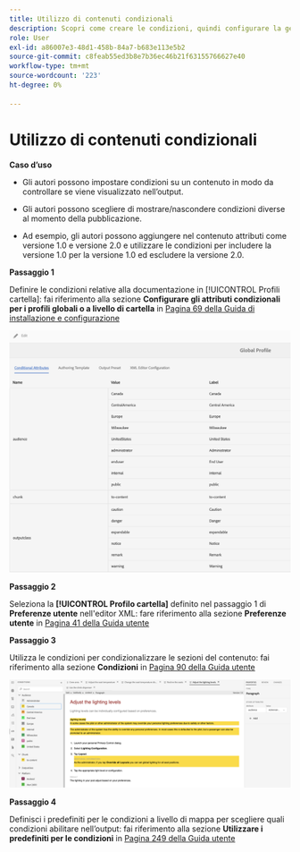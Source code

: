 ```yaml
---
title: Utilizzo di contenuti condizionali
description: Scopri come creare le condizioni, quindi configurare la generazione di contenuti condizionali in [!DNL AEM Guides]
role: User
exl-id: a86007e3-48d1-458b-84a7-b683e113e5b2
source-git-commit: c8feab55ed3b8e7b36ec46b21f63155766627e40
workflow-type: tm+mt
source-wordcount: '223'
ht-degree: 0%

---
```


# Utilizzo di contenuti condizionali

**Caso d’uso**

* Gli autori possono impostare condizioni su un contenuto in modo da controllare se viene visualizzato nell’output.

* Gli autori possono scegliere di mostrare/nascondere condizioni diverse al momento della pubblicazione.

* Ad esempio, gli autori possono aggiungere nel contenuto attributi come versione 1.0 e versione 2.0 e utilizzare le condizioni per includere la versione 1.0 per la versione 1.0 ed escludere la versione 2.0.

**Passaggio 1**

Definire le condizioni relative alla documentazione in [!UICONTROL Profili cartella]: fai riferimento alla sezione **Configurare gli attributi condizionali per i profili globali o a livello di cartella** in [Pagina 69 della Guida di installazione e configurazione](https://helpx.adobe.com/content/dam/help/en/xml-documentation-solution/4-2/Adobe-Experience-Manager-Guides_Installation-Configuration-Guide_EN.pdf)

![Configurare le condizioni nei profili cartella](assets/conditions-in-profiles.png)

**Passaggio 2**

Seleziona la **[!UICONTROL Profilo cartella]** definito nel passaggio 1 di **Preferenze utente** nell&#39;editor XML: fare riferimento alla sezione **Preferenze utente** in [Pagina 41 della Guida utente](https://helpx.adobe.com/content/dam/help/en/xml-documentation-solution/4-2/Adobe-Experience-Manager-Guides_User-Guide_EN.pdf)


**Passaggio 3**

Utilizza le condizioni per condizionalizzare le sezioni del contenuto: fai riferimento alla sezione **Condizioni** in [Pagina 90 della Guida utente](https://helpx.adobe.com/content/dam/help/en/xml-documentation-solution/4-2/Adobe-Experience-Manager-Guides_User-Guide_EN.pdf)

![Condizioni d’uso nell’editor web](assets/conditions-in-web-editor.png)

**Passaggio 4**

Definisci i predefiniti per le condizioni a livello di mappa per scegliere quali condizioni abilitare nell’output: fai riferimento alla sezione **Utilizzare i predefiniti per le condizioni** in [Pagina 249 della Guida utente](https://helpx.adobe.com/content/dam/help/en/xml-documentation-solution/4-2/Adobe-Experience-Manager-Guides_User-Guide_EN.pdf)
